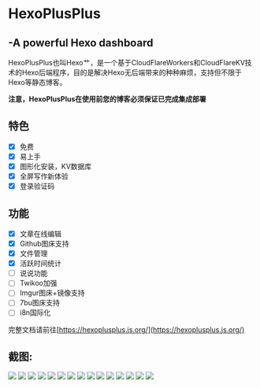 # HexoPlusPlus
## -A powerful Hexo dashboard

HexoPlusPlus也叫Hexo艹，是一个基于CloudFlareWorkers和CloudFlareKV技术的Hexo后端程序，目的是解决Hexo无后端带来的种种麻烦，支持但不限于Hexo等静态博客。

**注意，HexoPlusPlus在使用前您的博客必须保证已完成集成部署**

## 特色

- [x] 免费
- [x] 易上手
- [x] 图形化安装，KV数据库
- [x] 全屏写作新体验
- [x] 登录验证码

## 功能
- [x] 文章在线编辑
- [x] Github图床支持
- [x] 文件管理
- [x] 活跃时间统计
- [ ] 说说功能
- [ ] Twikoo加强
- [ ] Imgur图床+镜像支持
- [ ] 7bu图床支持
- [ ] i8n国际化

完整文档请前往[https://hexoplusplus.js.org/](https://hexoplusplus.js.org/)

## 截图:

![](https://cdn.jsdelivr.net/gh/HexoPlusPlus/docs@master/img/1.png)
![](https://cdn.jsdelivr.net/gh/HexoPlusPlus/docs@master/img/2.png)
![](https://cdn.jsdelivr.net/gh/HexoPlusPlus/docs@master/img/3.png)
![](https://cdn.jsdelivr.net/gh/HexoPlusPlus/docs@master/img/4.png)
![](https://cdn.jsdelivr.net/gh/HexoPlusPlus/docs@master/img/5.png)
![](https://cdn.jsdelivr.net/gh/HexoPlusPlus/docs@master/img/6.png)
![](https://cdn.jsdelivr.net/gh/HexoPlusPlus/docs@master/img/7.png)
![](https://cdn.jsdelivr.net/gh/HexoPlusPlus/docs@master/img/8.png)
![](https://cdn.jsdelivr.net/gh/HexoPlusPlus/docs@master/img/9.png)
![](https://cdn.jsdelivr.net/gh/HexoPlusPlus/docs@master/img/10.png)
![](https://cdn.jsdelivr.net/gh/HexoPlusPlus/docs@master/img/11.png)
![](https://cdn.jsdelivr.net/gh/HexoPlusPlus/docs@master/img/12.png)
![](https://cdn.jsdelivr.net/gh/HexoPlusPlus/docs@master/img/13.png)
![](https://cdn.jsdelivr.net/gh/HexoPlusPlus/docs@master/img/14.png)
![](https://cdn.jsdelivr.net/gh/HexoPlusPlus/docs@master/img/15.png)
